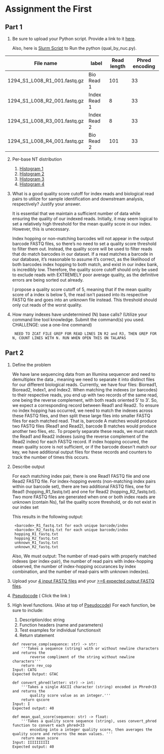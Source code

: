 # Assignment the First

## Part 1
1. Be sure to upload your Python script. Provide a link to it [here](./qual_by_nuc.py).

    Also, here is [Slurm Script](./qual_by_nuc_slurm.sh) to Run the python (qual_by_nuc.py). 

| File name | label | Read length | Phred encoding |
|---|---|---|---|
| 1294_S1_L008_R1_001.fastq.gz | Bio Read 1 | 101 | 33 |
| 1294_S1_L008_R2_001.fastq.gz | Index Read 1 | 8 | 33 |
| 1294_S1_L008_R3_001.fastq.gz | Index Read 2 | 8 | 33 |
| 1294_S1_L008_R4_001.fastq.gz | Bio Read 2 | 101 | 33 |

2. Per-base NT distribution
    1. [Histogram 1](./R1_FASTQ.png)
    2. [Histogram 2](./R2_FASTQ.png)
    3. [Histogram 3](./R3_FASTQ.png)
    4. [Histogram 4](./R4_FASTQ.png)

3. What is a good quality score cutoff for index reads and biological read pairs to utilize for sample identification and downstream analysis, respectively? Justify your answer.

    It is essential that we maintain a sufficient number of data while ensuring the quality of our indexed reads. Initially, it may seem logical to set a relatively high threshold for the mean quality score in our index. However, this is unecessary.

    Index hopping or non-matching barcodes will not appear in the output barcode FASTQ files, so there’s no need to set a quality score threshold to filter them out. Instead, the quality score will be used to filter reads that do match barcodes in our dataset. If a read matches a barcode in our database, it’s reasonable to assume it’s correct, as the likelihood of both barcodes index hopping to both match, and exist in our index bank, is incredibly low. Therefore, the quality score cutoff should only be used to exclude reads with EXTREMELY poor average quality, as the definitive errors are being sorted out already. 

    I propose a quality score cutoff of 5, meaning that if the mean quality score of a index is below 5, the read isn't passed into its respective FASTQ file and goes into an unknown file instead. This threshold should only cut reads of the worst quality. 

4. How many indexes have undetermined (N) base calls? (Utilize your command line tool knowledge. Submit the command(s) you used. CHALLENGE: use a one-line command)

        NEED TO ZCAT FILE GREP FOR READ LINES IN R2 and R3, THEN GREP FOR N, COUNT LINES WITH N. RUN WHEN OPEN THIS ON TALAPAS

## Part 2
1. Define the problem

    We have lane sequencing data from an Illumina sequencer and need to demultiplex the data , meaning we need to separate it into distinct files for our different biological reads. Currently, we have four files: Bioread1, Bioread2, Index1, and Index2. When matching the indexes (or barcodes) to their respective reads, you end up with two records of the same read, one being the reverse complement, with both reads oriented 5’ to 3’. So, we expect a corresponding record between Read1 and Read2. To ensure no index hopping has occurred, we need to match the indexes across these FASTQ files, and then split these large files into smaller FASTQ files for each matched read. That is, barcode A matches would produce two FASTQ files (Read1 and Read2), barcode B matches would produce another two files, etc. To properly separate these reads, we must match the Read1 and Read2 indexes (using the reverse complement of the Read2 index) for each FASTQ record. If index hopping occured, the mean quality score is not sufficient, or if the barcode doesn't match our key, we have additional output files for these records and counters to track the number of times this occurs. 

2. Describe output

    For each matching index pair, there is one Read1 FASTQ file and one Read2 FASTQ file.
    For index-hopping events (non-matching index pairs within our barcode set), there are two additional FASTQ files, one for Read1 (hopping_R1_fastq.txt) and one for Read2 (hopping_R2_fastq.txt).
    Two more FASTQ files are generated when one or both index reads are unknown (contain Ns), fail the quality score threshold, or do not exist in our index set

    This results in the following output:

        <barcode>_R1_fastq.txt for each unique barcode/index
        <barcode>_R2_fastq.txt for each unique barcode/index 
        hopping_R1_fastq.txt
        hopping_R2_fastq.txt
        unknown_R1_fastq.txt
        unknown_R2_fastq.txt
        
    Also, We must output:
    The number of read-pairs with properly matched indexes (per index-pair), the number of read pairs with index-hopping observed, the number of index-hopping occurances by index combination, and the number of read-pairs with unknown index(es).

3. Upload your [4 input FASTQ files](../TEST-input_FASTQ) and your [>=6 expected output FASTQ files](../TEST-output_FASTQ).

4. [Pseudocode](./Pseudocode_Outline.txt)
    ( Click the link ) 
    
5. High level functions. (Also at top of [Pseudocode](./Pseudocode_Outline.txt)) For each function, be sure to include:
    1. Description/doc string
    2. Function headers (name and parameters)
    3. Test examples for individual functionsxit
    4. Return statement

    ```
    def reverse_comp(sequence: str) -> str:
        '''Takes a sequence (string) with or without newline characters and returns the 
            reverse compliment of the string without newline characters'''
        return rev_cop
    Input: CATG
    Expected Output: GTAC

    def convert_phred(letter: str) -> int:
        '''Takes a single ASCII character (string) encoded in Phred+33 and returns the 
            quality score value as an integer.'''
        return qscore  
    Input: I
    Expected output: 40

    def mean_qual_score(sequence: str) -> float:
        '''Takes a quality score sequence (string), uses convert_phred function to convert each phred+33 
            encoding into a integer quality score, then averages the quality score and returns the mean values. '''
        return mean_score
    Input: IIIIIIIIII
    Expected output: 40
    ```



